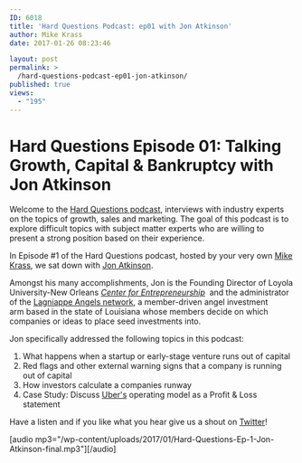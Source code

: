 ```yaml
---
ID: 6018
title: 'Hard Questions Podcast: ep01 with Jon Atkinson'
author: Mike Krass
date: 2017-01-26 08:23:46

layout: post
permalink: >
  /hard-questions-podcast-ep01-jon-atkinson/
published: true
views:
  - "195"
---
```

<h1>Hard Questions Episode 01: Talking Growth, Capital &amp; Bankruptcy with Jon Atkinson</h1>
Welcome to the <a href="https://twitter.com/HardQPodcast">Hard Questions podcast</a>, interviews with industry experts on the topics of growth, sales and marketing. The goal of this podcast is to explore difficult topics with subject matter experts who are willing to present a strong position based on their experience.

In Episode #1 of the Hard Questions podcast, hosted by your very own <a href="/about/team/mikekrass/">Mike Krass</a>, we sat down with <a href="https://www.linkedin.com/in/jon-atkinson-b5983b11">Jon Atkinson</a>.

Amongst his many accomplishments, Jon is the Founding Director of Loyola University-New Orleans <em><a href="http://www.business.loyno.edu/cecd">Center for Entrepreneurship</a>  </em>and the administrator of the <a href="http://www.bloomberg.com/research/stocks/private/snapshot.asp?privcapId=328775381">Lagniappe Angels network</a>, a member-driven angel investment arm based in the state of Louisiana whose members decide on which companies or ideas to place seed investments into.

Jon specifically addressed the following topics in this podcast:
<ol>
 	<li>What happens when a startup or early-stage venture runs out of capital</li>
 	<li>Red flags and other external warning signs that a company is running out of capital</li>
 	<li>How investors calculate a companies runway</li>
 	<li>Case Study: Discuss <a href="http://uber.com">Uber's</a> operating model as a Profit &amp; Loss statement</li>
</ol>
Have a listen and if you like what you hear give us a shout on <a href="http://twitter.com/HardQPodcast">Twitter</a>!

[audio mp3="/wp-content/uploads/2017/01/Hard-Questions-Ep-1-Jon-Atkinson-final.mp3"][/audio]